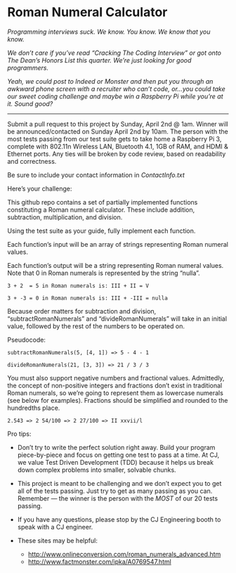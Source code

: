 Roman Numeral Calculator
==============================

_Programming interviews suck. We know. You know. We know that you know._

_We don’t care if you’ve read “Cracking The Coding Interview” or got onto The Dean’s Honors List this quarter. We’re just looking for good programmers._

_Yeah, we could post to Indeed or Monster and then put you through an awkward phone screen with a recruiter who can’t code, or…you could take our sweet coding challenge and maybe win a Raspberry Pi while you’re at it.
Sound good?_

---------------------
Submit a pull request to this project by Sunday, April 2nd @ 1am. Winner will be announced/contacted on Sunday April 2nd by 10am.
The person with the most tests passing from our test suite gets to take home a Raspberry Pi 3, complete with 802.11n Wireless LAN, Bluetooth 4.1, 1GB of RAM, and HDMI & Ethernet ports.
Any ties will be broken by code review, based on readability and correctness.

Be sure to include your contact information in _ContactInfo.txt_

Here’s your challenge:

This github repo contains a set of partially implemented functions constituting a Roman numeral calculator. These include addition, subtraction, multiplication, and division.

Using the test suite as your guide, fully implement each function.

Each function’s input will be an array of strings representing Roman numeral values.

Each function’s output will be a string representing Roman numeral values.
Note that 0 in Roman numerals is represented by the string “nulla”.

`3 + 2  = 5 in Roman numerals is:
III + II = V`

`3 + -3 = 0 in Roman numerals is:
III + -III = nulla`

Because order matters for subtraction and division, “subtractRomanNumerals” and “divideRomanNumerals” will take in an initial value, followed by the rest of the numbers to be operated on.

Pseudocode:

`subtractRomanNumerals(5, [4, 1]) => 5 - 4 - 1`

`divideRomanNumerals(21, [3, 3]) => 21 / 3 / 3`

You must also support negative numbers and fractional values. Admittedly, the concept of non-positive integers and fractions don’t exist in traditional Roman numerals, so we’re going to represent them as lowercase numerals (see below for examples). Fractions should be simplified and rounded to the hundredths place.

`2.543 => 2 54/100 => 2 27/100 => II xxvii/l`

Pro tips:
- Don’t try to write the perfect solution right away. Build your program piece-by-piece and focus on getting one test to pass at a time. At CJ, we value Test Driven Development (TDD) because it helps us break down complex problems into smaller, solvable chunks.

- This project is meant to be challenging and we don’t expect you to get all of the tests passing. Just try to get as many passing as you can. Remember — the winner is the person with the _MOST_ of our 20 tests passing.

- If you have any questions, please stop by the CJ Engineering booth to speak with a CJ engineer.

- These sites may be helpful:
    - http://www.onlineconversion.com/roman_numerals_advanced.htm
    - http://www.factmonster.com/ipka/A0769547.html
